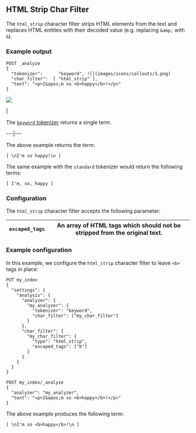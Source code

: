 ## HTML Strip Char Filter

The `html_strip` character filter strips HTML elements from the text and replaces HTML entities with their decoded value (e.g. replacing `&amp;` with `&`).

### Example output
    
    
    POST _analyze
    {
      "tokenizer":      "keyword", ![](images/icons/callouts/1.png)
      "char_filter":  [ "html_strip" ],
      "text": "<p>I&apos;m so <b>happy</b>!</p>"
    }

![](images/icons/callouts/1.png)

| 

The [`keyword` tokenizer](analysis-keyword-tokenizer.html) returns a single term.   
  
---|---  
  
The above example returns the term:
    
    
    [ \nI'm so happy!\n ]

The same example with the `standard` tokenizer would return the following terms:
    
    
    [ I'm, so, happy ]

### Configuration

The `html_strip` character filter accepts the following parameter:

`escaped_tags`| An array of HTML tags which should not be stripped from the original text.     
---|---  
  
### Example configuration

In this example, we configure the `html_strip` character filter to leave `<b>` tags in place:
    
    
    PUT my_index
    {
      "settings": {
        "analysis": {
          "analyzer": {
            "my_analyzer": {
              "tokenizer": "keyword",
              "char_filter": ["my_char_filter"]
            }
          },
          "char_filter": {
            "my_char_filter": {
              "type": "html_strip",
              "escaped_tags": ["b"]
            }
          }
        }
      }
    }
    
    POST my_index/_analyze
    {
      "analyzer": "my_analyzer",
      "text": "<p>I&apos;m so <b>happy</b>!</p>"
    }

The above example produces the following term:
    
    
    [ \nI'm so <b>happy</b>!\n ]
